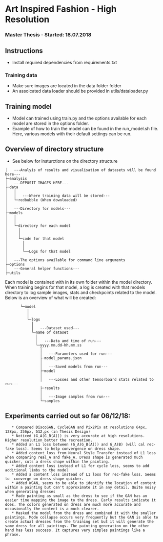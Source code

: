 # Art Inspired Fashion - High Resolution
### Master Thesis - Started: 18.07.2018

## Instructions

- Install required dependencies from requirements.txt

### Training data
- Make sure images are located in the data folder folder
- An assoicated data loader should be provided in utils/dataloader.py

## Training model

- Model can trained using train.py and the options available for each model are stored in the options folder.
- Example of how to train the model can be found in the run_model.sh file. Here, various models with their default settings can be run.

## Overview of directory structure
- See below for insturctions on the directory structure
```
│   ---Analyis of results and visualisation of datasets will be found here---  
├─analysis  
│   ---DEPOSIT IMAGES HERE---  
├─data
│   │
│   │   ---Where training data will be stored---
│   └─redbubble (When downloaded)
│     
│   ---Directory for models---  
├─models  
│   │   
│   │  
│   └─directory for each model
│     │
│     │
│     └─code for that model
│       │
│       │
│       └──Logs for that model 
│
│   ---The options available for command line arguments      
├─options  
│   ---General helper functions---
├─utils  
```

Each model is contained with in its own folder within the model directory. When training begins for that model, a log is created with that models directory to log sample images, stats and checkpoints related to the model. Below is an overview of what will be created:
```
       └─model
          │
          │
          └─logs
            │
            │   ---Dataset used---
            └─name of dataset
              │
              │   ---Data and time of run---
              └─yyyy.mm.dd-hh.mm.ss
                │
                │   ---Parameters used for run---
                ├─model_params.json
                │
                │   ---Saved models from run---
                ├─model
                │
                │   ---Losses and other tensorboard stats related to run---
                ├─results
                │
                │   ---Image samples from run---
                └─samples
``` 
 

## Experiments carried out so far 06/12/18:
       * Compared DiscoGAN, CycleGAN and Pix2Pix at resolutions 64px, 128px, 256px, 512,px (in Thesis Design)
       * Noticed (G_A(G_B(A))) is very accurate at high resolutions. Higher resolution better the recreation.
       * Added an L1 loss between (G_A(G_B(A))) and G_A(B) (will cal rec-fake loss). Seems to help convergence on dress shape.
       * Added content loss from Neural Style Transfer instead of L1 loss when comparing real_A and fake_A. Dress shape is generated much quicker, cuts a dress shape within the painting.
       * Added content loss instead of L1 for cycle loss, seems to add additional limbs to the model
       * Added a content loss instead of L1 loss for rec-fake loss. Seems to  converge on dress shape quicker.
       * Added WGAN, seems to be able to identify the location of content within a painting but can't approximate it in any detail. Quite noisy when generating dresses
       * Made painting as small as the dress to see if the GAN has an easier time mapping the image to the dress. Early results indicate it does. The colors generated on dress are much more accurate and occasionally the content is a much clearer.
       * Masked the model from the dress and combined it with the smaller paintings. Mode collapse occurs very frequently but the GAN is able to create actual dresses from the training set but it will generate the same dress for all paintings. The painting generation on the other hand has less success. It captures very simples paintings like a phrase.
